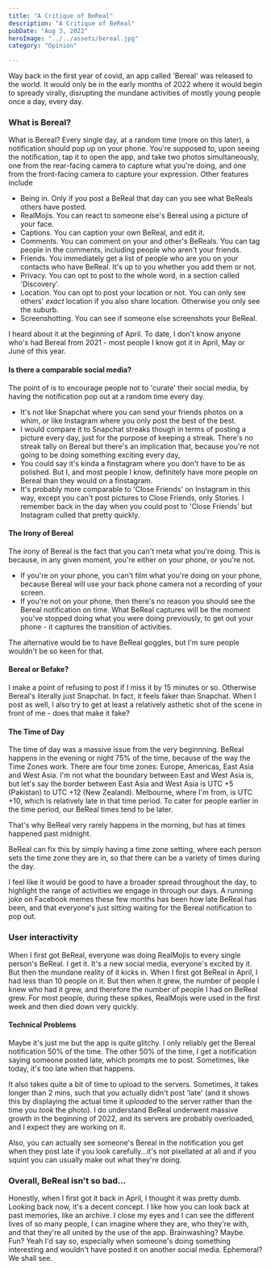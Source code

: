 ```yaml
---
title: "A Critique of BeReal"
description: "A Critique of BeReal"
pubDate: "Aug 3, 2022"
heroImage: "../../assets/bereal.jpg"
category: "Opinion"

---
```



Way back in the first year of covid, an app called 'Bereal' was released to the world. It would only be in the early months of 2022 where it would begin to spready virally, disrupting the mundane activities of mostly young people once a day, every day.

### What is Bereal?

What is Bereal? Every single day, at a random time (more on this later), a notification should pop up on your phone. You're supposed to, upon seeing the notification, tap it to open the app, and take two photos simultaneously, one from the rear-facing camera to capture what you're doing, and one from the front-facing camera to capture your expression. Other features include
- Being in. Only if you post a BeReal that day can you see what BeReals others have posted.
- RealMojis. You can react to someone else's Bereal using a picture of your face.
- Captions. You can caption your own BeReal, and edit it.
- Comments. You can comment on your and other's BeReals. You can tag people in the comments, including people who aren't your friends.
- Friends. You immediately get a list of people who are you on your contacts who have BeReal. It's up to you whether you add them or not.
- Privacy. You can opt to post to the whole word, in a section called 'Discovery'.
- Location. You can opt to post your location or not. You can only see others' *exact* location if you also share location. Otherwise you only see the suburb.
- Screenshotting. You can see if someone else screenshots your BeReal.

I heard about it at the beginning of April. To date, I don't know anyone who's had Bereal from 2021 - most people I know got it in April, May or June of this year.

#### Is there a comparable social media?

The point of is to encourage people not to 'curate' their social media, by having the notification pop out at a random time every day.
- It's not like Snapchat where you can send your friends photos on a whim, or like Instagram where you only post the best of the best.
- I would compare it to Snapchat streaks though in terms of posting a picture every day, just for the purpose of keeping a streak. There's no streak tally on Bereal but there's an implication that, because you're not going to be doing something exciting every day, 
- You could say it's kinda a finstagram where you don't have to be as polished. But I, and most people I know, definitely have more people on Bereal than they would on a finstagram.
- It's probably more comparable to 'Close Friends' on Instagram in this way, except you can't post pictures to Close Friends, only Stories. I remember back in the day when you could post to 'Close Friends' but Instagram culled that pretty quickly.

#### The Irony of Bereal

The irony of Bereal is the fact that you can't meta what you're doing. This is because, in any given moment, you're either on your phone, or you're not.
- If you're on your phone, you can't film what you're doing on your phone, because Bereal will use your back phone camera not a recording of your screen.
- If you're not on your phone, then there's no reason you should see the Bereal notification on time. What BeReal captures will be the moment you've stopped doing what you were doing previously, to get out your phone - it captures the transition of activities.

The alternative would be to have BeReal goggles, but I'm sure people wouldn't be so keen for that.

#### Bereal or Befake?

I make a point of refusing to post if I miss it by 15 minutes or so. Otherwise Bereal's literally just Snapchat. In fact, it feels faker than Snapchat. When I post as well, I also try to get at least a relatively asthetic shot of the scene in front of me - does that make it fake?

#### The Time of Day

The time of day was a massive issue from the very beginnning. BeReal happens in the evening or night 75% of the time, because of the way the Time Zones work. There are four time zones: Europe, Americas, East Asia and West Asia. I'm not what the boundary between East and West Asia is, but let's say the border between East Asia and West Asia is UTC +5 (Pakistan) to UTC +12 (New Zealand). Melbourne, where I'm from, is UTC +10, which is relatively late in that time period. To cater for people earlier in the time period, our BeReal times tend to be later.

That's why BeReal very rarely happens in the morning, but has at times happened past midnight. 

BeReal can fix this by simply having a time zone setting, where each person sets the time zone they are in, so that there can be a variety of times during the day.

I feel like it would be good to have a broader spread throughout the day, to highlight the range of activities we engage in through our days. A running joke on Facebook memes these few months has been how late BeReal has been, and that everyone's just sitting waiting for the Bereal notification to pop out.

### User interactivity

When I first got BeReal, everyone was doing RealMojis to every single person's BeReal. I get it. It's a new social media, everyone's excited by it. But then the mundane reality of it kicks in. When I first got BeReal in April, I had less than 10 people on it. But then when it grew, the number of people I knew who had it grew, and therefore the number of people I had on BeReal grew. For most people, during these spikes, RealMojis were used in the first week and then died down very quickly.

#### Technical Problems

Maybe it's just me but the app is quite glitchy. I only reliably get the Bereal notification 50% of the time. The other 50% of the time, I get a notification saying someone posted late, which prompts me to post. Sometimes, like today, it's too late when that happens.

It also takes quite a bit of time to upload to the servers. Sometimes, it takes longer than 2 mins, such that you actually didn't post 'late' (and it shows this by displaying the actual time it _uploaded_ to the server rather than the time you _took_ the photo). I do understand BeReal underwent massive growth in the beginning of 2022, and its servers are probably overloaded, and I expect they are working on it.

Also, you can actually see someone's Bereal in the notification you get when they post late if you look carefully...it's not pixellated at all and if you squint you can usually make out what they're doing.

### Overall, BeReal isn't so bad...

Honestly, when I first got it back in April, I thought it was pretty dumb. Looking back now, it's a decent concept. I like how you can look back at past memories, like an archive. I close my eyes and I can see the different lives of so many people, I can imagine where they are, who they're with, and that they're all united by the use of the app. Brainwashing? Maybe. Fun? Yeah I'd say so, especially when someone's doing something interesting and wouldn't have posted it on another social media. Ephemeral? We shall see.